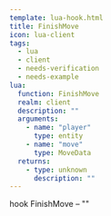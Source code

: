 ```yaml
---
template: lua-hook.html
title: FinishMove
icon: lua-client
tags:
  - lua
  - client
  - needs-verification
  - needs-example
lua:
  function: FinishMove
  realm: client
  description: ""
  arguments:
    - name: "player"
      type: entity
    - name: "move"
      type: MoveData
  returns:
    - type: unknown
      description: ""
---
```


<div class="lua__search__keywords">
hook FinishMove &#x2013; ""
</div>
